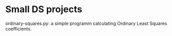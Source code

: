 # Small DS projects

ordinary-squares.py: a simple programm calculating Ordinary Least Squares coefficients.
